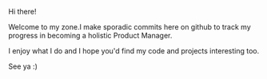 Hi there!

Welcome to my zone.I make sporadic commits here on github to track my progress in becoming a holistic Product Manager.

I enjoy what I do and I hope you'd find my code and projects interesting too.

See ya :)
<!---
Oluwatobi-PM/Oluwatobi-PM is a ✨ special ✨ repository because its `README.md` (this file) appears on your GitHub profile.
You can click the Preview link to take a look at your changes.
--->
